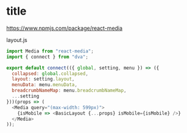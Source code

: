 # title

https://www.npmjs.com/package/react-media

layout.js

```js
import Media from "react-media";
import { connect } from "dva";

export default connect(({ global, setting, menu }) => ({
  collapsed: global.collapsed,
  layout: setting.layout,
  menuData: menu.menuData,
  breadcrumbNameMap: menu.breadcrumbNameMap,
  ...setting
}))(props => (
  <Media query="(max-width: 599px)">
    {isMobile => <BasicLayout {...props} isMobile={isMobile} />}
  </Media>
));
```
